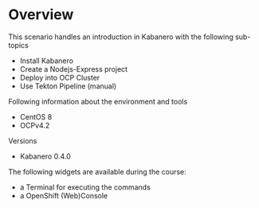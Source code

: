 # Overview

This scenario handles an introduction in Kabanero with the following sub-topics
* Install Kabanero
* Create a Nodejs-Express project
* Deploy into OCP Cluster
* Use Tekton Pipeline (manual)

Following information about the environment and tools
* CentOS 8
* OCPv4.2

Versions
* Kabanero 0.4.0

The following widgets are available during the course:
* a Terminal for executing the commands
* a OpenShift (Web)Console

